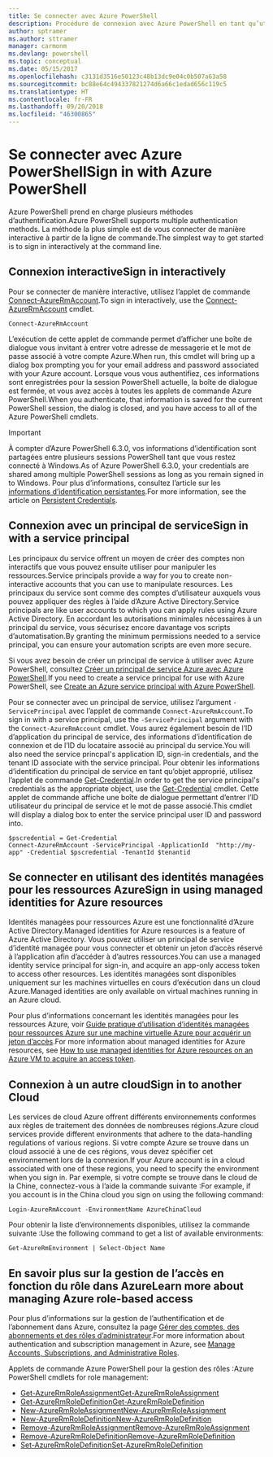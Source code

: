 ```yaml
---
title: Se connecter avec Azure PowerShell
description: Procédure de connexion avec Azure PowerShell en tant qu’utilisateur, en tant que principal de service, ou avec des identités managées pour les ressources Azure.
author: sptramer
ms.author: sttramer
manager: carmonm
ms.devlang: powershell
ms.topic: conceptual
ms.date: 05/15/2017
ms.openlocfilehash: c3131d3516e50123c48b13dc9e04c0b507a63a58
ms.sourcegitcommit: bc88e64c494337821274d6a66c1edad656c119c5
ms.translationtype: HT
ms.contentlocale: fr-FR
ms.lasthandoff: 09/20/2018
ms.locfileid: "46300865"
---
```

# <a name="sign-in-with-azure-powershell"></a><span data-ttu-id="f23f7-103">Se connecter avec Azure PowerShell</span><span class="sxs-lookup"><span data-stu-id="f23f7-103">Sign in with Azure PowerShell</span></span>

<span data-ttu-id="f23f7-104">Azure PowerShell prend en charge plusieurs méthodes d’authentification.</span><span class="sxs-lookup"><span data-stu-id="f23f7-104">Azure PowerShell supports multiple authentication methods.</span></span> <span data-ttu-id="f23f7-105">La méthode la plus simple est de vous connecter de manière interactive à partir de la ligne de commande.</span><span class="sxs-lookup"><span data-stu-id="f23f7-105">The simplest way to get started is to sign in interactively at the command line.</span></span>

## <a name="sign-in-interactively"></a><span data-ttu-id="f23f7-106">Connexion interactive</span><span class="sxs-lookup"><span data-stu-id="f23f7-106">Sign in interactively</span></span>

<span data-ttu-id="f23f7-107">Pour se connecter de manière interactive, utilisez l’applet de commande [Connect-AzureRmAccount](/powershell/module/azurerm.profile/connect-azurermaccount).</span><span class="sxs-lookup"><span data-stu-id="f23f7-107">To sign in interactively, use the [Connect-AzureRmAccount](/powershell/module/azurerm.profile/connect-azurermaccount) cmdlet.</span></span>

```azurepowershell
Connect-AzureRmAccount
```

<span data-ttu-id="f23f7-108">L’exécution de cette applet de commande permet d’afficher une boîte de dialogue vous invitant à entrer votre adresse de messagerie et le mot de passe associé à votre compte Azure.</span><span class="sxs-lookup"><span data-stu-id="f23f7-108">When run, this cmdlet will bring up a dialog box prompting you for your email address and password associated with your Azure account.</span></span> <span data-ttu-id="f23f7-109">Lorsque vous vous authentifiez, ces informations sont enregistrées pour la session PowerShell actuelle, la boîte de dialogue est fermée, et vous avez accès à toutes les applets de commande Azure PowerShell.</span><span class="sxs-lookup"><span data-stu-id="f23f7-109">When you authenticate, that information is saved for the current PowerShell session, the dialog is closed, and you have access to all of the Azure PowerShell cmdlets.</span></span>

> [!IMPORTANT]
> <span data-ttu-id="f23f7-110">À compter d’Azure PowerShell 6.3.0, vos informations d’identification sont partagées entre plusieurs sessions PowerShell tant que vous restez connecté à Windows.</span><span class="sxs-lookup"><span data-stu-id="f23f7-110">As of Azure PowerShell 6.3.0, your credentials are shared among multiple PowerShell sessions as long as you remain signed in to Windows.</span></span> <span data-ttu-id="f23f7-111">Pour plus d’informations, consultez l’article sur les [informations d’identification persistantes](context-persistence.md).</span><span class="sxs-lookup"><span data-stu-id="f23f7-111">For more information, see the article on [Persistent Credentials](context-persistence.md).</span></span>

## <a name="sign-in-with-a-service-principal"></a><span data-ttu-id="f23f7-112">Connexion avec un principal de service</span><span class="sxs-lookup"><span data-stu-id="f23f7-112">Sign in with a service principal</span></span>

<span data-ttu-id="f23f7-113">Les principaux du service offrent un moyen de créer des comptes non interactifs que vous pouvez ensuite utiliser pour manipuler les ressources.</span><span class="sxs-lookup"><span data-stu-id="f23f7-113">Service principals provide a way for you to create non-interactive accounts that you can use to manipulate resources.</span></span> <span data-ttu-id="f23f7-114">Les principaux du service sont comme des comptes d’utilisateur auxquels vous pouvez appliquer des règles à l’aide d’Azure Active Directory.</span><span class="sxs-lookup"><span data-stu-id="f23f7-114">Service principals are like user accounts to which you can apply rules using Azure Active Directory.</span></span> <span data-ttu-id="f23f7-115">En accordant les autorisations minimales nécessaires à un principal du service, vous sécurisez encore davantage vos scripts d’automatisation.</span><span class="sxs-lookup"><span data-stu-id="f23f7-115">By granting the minimum permissions needed to a service principal, you can ensure your automation scripts are even more secure.</span></span>

<span data-ttu-id="f23f7-116">Si vous avez besoin de créer un principal de service à utiliser avec Azure PowerShell, consultez [Créer un principal de service Azure avec Azure PowerShell](create-azure-service-principal-azureps.md).</span><span class="sxs-lookup"><span data-stu-id="f23f7-116">If you need to create a service principal for use with Azure PowerShell, see [Create an Azure service principal with Azure PowerShell](create-azure-service-principal-azureps.md).</span></span>

<span data-ttu-id="f23f7-117">Pour se connecter avec un principal de service, utilisez l’argument `-ServicePrincipal` avec l’applet de commande `Connect-AzureRmAccount`.</span><span class="sxs-lookup"><span data-stu-id="f23f7-117">To sign in with a service principal, use the `-ServicePrincipal` argument with the `Connect-AzureRmAccount` cmdlet.</span></span> <span data-ttu-id="f23f7-118">Vous aurez également besoin de l’ID d’application du principal de service, des informations d’identification de connexion et de l’ID du locataire associé au principal du service.</span><span class="sxs-lookup"><span data-stu-id="f23f7-118">You will also need the service princpal's application ID, sign-in credentials, and the tenant ID associate with the service principal.</span></span> <span data-ttu-id="f23f7-119">Pour obtenir les informations d’identification du principal de service en tant qu’objet approprié, utilisez l’applet de commande [Get-Credential](/powershell/module/microsoft.powershell.security/get-credential).</span><span class="sxs-lookup"><span data-stu-id="f23f7-119">In order to get the service principal's credentials as the appropriate object, use the [Get-Credential](/powershell/module/microsoft.powershell.security/get-credential) cmdlet.</span></span> <span data-ttu-id="f23f7-120">Cette applet de commande affiche une boîte de dialogue permettant d’entrer l’ID utilisateur du principal de service et le mot de passe associé.</span><span class="sxs-lookup"><span data-stu-id="f23f7-120">This cmdlet will display a dialog box to enter the service principal user ID and password into.</span></span>

```azurepowershell-interactive
$pscredential = Get-Credential
Connect-AzureRmAccount -ServicePrincipal -ApplicationId  "http://my-app" -Credential $pscredential -TenantId $tenantid
```

## <a name="sign-in-using-managed-identities-for-azure-resources"></a><span data-ttu-id="f23f7-121">Se connecter en utilisant des identités managées pour les ressources Azure</span><span class="sxs-lookup"><span data-stu-id="f23f7-121">Sign in using managed identities for Azure resources</span></span>

<span data-ttu-id="f23f7-122">Identités managées pour ressources Azure est une fonctionnalité d’Azure Active Directory.</span><span class="sxs-lookup"><span data-stu-id="f23f7-122">Managed identities for Azure resources is a feature of Azure Active Directory.</span></span> <span data-ttu-id="f23f7-123">Vous pouvez utiliser un principal de service d’identité managée pour vous connecter et obtenir un jeton d’accès réservé à l’application afin d’accéder à d’autres ressources.</span><span class="sxs-lookup"><span data-stu-id="f23f7-123">You can use a managed identity service principal for sign-in, and acquire an app-only access token to access other resources.</span></span> <span data-ttu-id="f23f7-124">Les identités managées sont disponibles uniquement sur les machines virtuelles en cours d’exécution dans un cloud Azure.</span><span class="sxs-lookup"><span data-stu-id="f23f7-124">Managed identities are only available on virtual machines running in an Azure cloud.</span></span>

<span data-ttu-id="f23f7-125">Pour plus d’informations concernant les identités managées pour les ressources Azure, voir [Guide pratique d’utilisation d’identités managées pour ressources Azure sur une machine virtuelle Azure pour acquérir un jeton d’accès](/azure/active-directory/managed-identities-azure-resources/how-to-use-vm-token).</span><span class="sxs-lookup"><span data-stu-id="f23f7-125">For more information about managed identities for Azure resources, see [How to use managed identities for Azure resources on an Azure VM to acquire an access token](/azure/active-directory/managed-identities-azure-resources/how-to-use-vm-token).</span></span>

## <a name="sign-in-to-another-cloud"></a><span data-ttu-id="f23f7-126">Connexion à un autre cloud</span><span class="sxs-lookup"><span data-stu-id="f23f7-126">Sign in to another Cloud</span></span>

<span data-ttu-id="f23f7-127">Les services de cloud Azure offrent différents environnements conformes aux règles de traitement des données de nombreuses régions.</span><span class="sxs-lookup"><span data-stu-id="f23f7-127">Azure cloud services provide different environments that adhere to the data-handling regulations of various regions.</span></span> <span data-ttu-id="f23f7-128">Si votre compte Azure se trouve dans un cloud associé à une de ces régions, vous devez spécifier cet environnement lors de la connexion.</span><span class="sxs-lookup"><span data-stu-id="f23f7-128">If your Azure account is in a cloud associated with one of these regions, you need to specify the environment when you sign in.</span></span> <span data-ttu-id="f23f7-129">Par exemple, si votre compte se trouve dans le cloud de la Chine, connectez-vous à l’aide la commande suivante :</span><span class="sxs-lookup"><span data-stu-id="f23f7-129">For example, if you account is in the China cloud you sign on using the following command:</span></span>

```azurepowershell-interactive
Login-AzureRmAccount -EnvironmentName AzureChinaCloud
```

<span data-ttu-id="f23f7-130">Pour obtenir la liste d’environnements disponibles, utilisez la commande suivante :</span><span class="sxs-lookup"><span data-stu-id="f23f7-130">Use the following command to get a list of available environments:</span></span>

```azurepowershell-interactive
Get-AzureRmEnvironment | Select-Object Name
```

## <a name="learn-more-about-managing-azure-role-based-access"></a><span data-ttu-id="f23f7-131">En savoir plus sur la gestion de l’accès en fonction du rôle dans Azure</span><span class="sxs-lookup"><span data-stu-id="f23f7-131">Learn more about managing Azure role-based access</span></span>

<span data-ttu-id="f23f7-132">Pour plus d’informations sur la gestion de l’authentification et de l’abonnement dans Azure, consultez la page [Gérer des comptes, des abonnements et des rôles d’administrateur](/azure/active-directory/role-based-access-control-configure).</span><span class="sxs-lookup"><span data-stu-id="f23f7-132">For more information about authentication and subscription management in Azure, see [Manage Accounts, Subscriptions, and Administrative Roles](/azure/active-directory/role-based-access-control-configure).</span></span>

<span data-ttu-id="f23f7-133">Applets de commande Azure PowerShell pour la gestion des rôles :</span><span class="sxs-lookup"><span data-stu-id="f23f7-133">Azure PowerShell cmdlets for role management:</span></span>

* [<span data-ttu-id="f23f7-134">Get-AzureRmRoleAssignment</span><span class="sxs-lookup"><span data-stu-id="f23f7-134">Get-AzureRmRoleAssignment</span></span>](/powershell/module/AzureRM.Resources/Get-AzureRmRoleAssignment)
* [<span data-ttu-id="f23f7-135">Get-AzureRmRoleDefinition</span><span class="sxs-lookup"><span data-stu-id="f23f7-135">Get-AzureRmRoleDefinition</span></span>](/powershell/module/AzureRM.Resources/Get-AzureRmRoleDefinition)
* [<span data-ttu-id="f23f7-136">New-AzureRmRoleAssignment</span><span class="sxs-lookup"><span data-stu-id="f23f7-136">New-AzureRmRoleAssignment</span></span>](/powershell/module/AzureRM.Resources/New-AzureRmRoleAssignment)
* [<span data-ttu-id="f23f7-137">New-AzureRmRoleDefinition</span><span class="sxs-lookup"><span data-stu-id="f23f7-137">New-AzureRmRoleDefinition</span></span>](/powershell/module/AzureRM.Resources/New-AzureRmRoleDefinition)
* [<span data-ttu-id="f23f7-138">Remove-AzureRmRoleAssignment</span><span class="sxs-lookup"><span data-stu-id="f23f7-138">Remove-AzureRmRoleAssignment</span></span>](/powershell/module/AzureRM.Resources/Remove-AzureRmRoleAssignment)
* [<span data-ttu-id="f23f7-139">Remove-AzureRmRoleDefinition</span><span class="sxs-lookup"><span data-stu-id="f23f7-139">Remove-AzureRmRoleDefinition</span></span>](/powershell/module/AzureRM.Resources/Remove-AzureRmRoleDefinition)
* [<span data-ttu-id="f23f7-140">Set-AzureRmRoleDefinition</span><span class="sxs-lookup"><span data-stu-id="f23f7-140">Set-AzureRmRoleDefinition</span></span>](/powershell/moduel/AzureRM.Resources/Set-AzureRmRoleDefinition)
